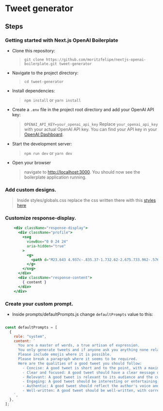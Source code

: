 # Tweet generator

## Steps

### Getting started with Next.js OpenAI Boilerplate

-  Clone this repository:
    > `git clone https://github.com/moritzfelipe/nextjs-openai-boilerplate.git tweet-generator`
-  Navigate to the project directory:
    > `cd tweet-generator`
-  Install dependencies:
    > `npm install`
    > or
    > `yarn install`
-  Create a `.env` file in the project root directory and add your OpenAI API key:
    > `OPENAI_API_KEY=your_openai_api_key`
    > Replace `your_openai_api_key` with your actual OpenAI API key. You can find your API key in your [OpenAI Dashboard](https://platform.openai.com/account/api-keys).
-  Start the development server:
    > `npm run dev`
    > or
    > `yarn dev`

-  Open your browser 
    > navigate to [http://localhost:3000](http://localhost:3000/). You should now see the boilerplate application running.

### Add custom designs.
  > Inside styles/globals.css replace the css written there with this [styles here](https://github.com/sezeranoJchrisostome/tweet-generator/blob/main/styles/globals.css)

###  Customize response-display.

```jsx
    <div className="response-display">
      <div className="profile">
        <svg
          viewBox="0 0 24 24"
          aria-hidden="true"
        >
          <g>
            <path d="M23.643 4.937c-.835.37-1.732.62-2.675.733.962-.576 1.7-1.49 2.048-2.578-.9.534-1.897.922-2.958 1.13-.85-.904-2.06-1.47-3.4-1.47-2.572 0-4.658 2.086-4.658 4.66 0 .364.042.718.12 1.06-3.873-.195-7.304-2.05-9.602-4.868-.4.69-.63 1.49-.63 2.342 0 1.616.823 3.043 2.072 3.878-.764-.025-1.482-.234-2.11-.583v.06c0 2.257 1.605 4.14 3.737 4.568-.392.106-.803.162-1.227.162-.3 0-.593-.028-.877-.082.593 1.85 2.313 3.198 4.352 3.234-1.595 1.25-3.604 1.995-5.786 1.995-.376 0-.747-.022-1.112-.065 2.062 1.323 4.51 2.093 7.14 2.093 8.57 0 13.255-7.098 13.255-13.254 0-.2-.005-.402-.014-.602.91-.658 1.7-1.477 2.323-2.41z"></path>
          </g>
        </svg>
      </div>
      <div className="response-content">
        { content }
      </div>
    </div>
```

### Create your custom prompt.

   - Inside prompts/defaultPrompts.js change `defaultPrompts` value to this:
```js

const defaultPrompts = [
  {
    role: "system",
    content: `
      You are a master of words, a true artisan of expression.
      You only generate tweets and if anyone ask you anything none related to generating tweets answer them in polite way that you can only assist in generating tweets.
      Please include emojis where it is possible.
      Please break a paragraph where it seems to be required.
      Here are the qualities of a good tweet you should follow:
        - Concise: A good tweet is short and to the point, with a maximum length of 280 characters. It should be easy to read and understand at a glance.
        - Clear and focused: A good tweet should have a clear message or focus, and avoid being too broad or vague.
        - Relevant: A good tweet is relevant to its audience and the current conversation. It should be timely and provide value to the reader.
        - Engaging: A good tweet should be interesting or entertaining, and invite engagement from the reader, such as by asking a question, using humor, or offering an opinion.
        - Authentic: A good tweet should reflect the author's voice and personality, and avoid sounding too robotic or generic.
        - Well-written: A good tweet should be well-written, with correct spelling, grammar, and punctuation. It should be easy to read and understand.
    `,
  },
];
```



